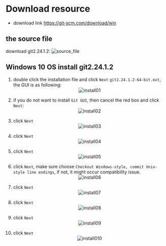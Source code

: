 # Download resource
* download link https://git-scm.com/download/win

## the source file
download git2.24.1.2:
![source_file](../project1/markdown_images/00.JPG)

## Windows 10 OS install git2.24.1.2
1. double click the installation file and click `Next` `git2.24.1.2-64-bit.ext`, the GUI is as following:
<span style="display:block;text-align:center">![install01](../project1/markdown_images/01.JPG)</span>

2. if you do not want to install `Git GUI`, then cancel the red box and click `Next`:
<span style="display:block;text-align:center">![install02](../project1/markdown_images/02.JPG)</span>

3. click `Next`
<span style="display:block;text-align:center">![install03](../project1/markdown_images/03.JPG)</span>

4. click `Next`
<span style="display:block;text-align:center">![install04](../project1/markdown_images/04.JPG)</span>

5. click `Next`
<span style="display:block;text-align:center">![install05](../project1/markdown_images/05.JPG)</span>

6. click `Next`, make sure choose `Checkout Windows-style, commit Unix-style line endings`, if not, it might occur compatibility issue.
<span style="display:block;text-align:center">![install06](../project1/markdown_images/06.JPG)</span>

7. click `Next`
<span style="display:block;text-align:center">![install07](../project1/markdown_images/07.JPG)</span>
8. click `Next`
<span style="display:block;text-align:center">![install08](../project1/markdown_images/08.JPG)</span>

9. click `Next`
<span style="display:block;text-align:center">![install09](../project1/markdown_images/09.JPG)</span>

10. click `Next`
<span style="display:block;text-align:center">![install010](../project1/markdown_images/10.JPG)</span>
